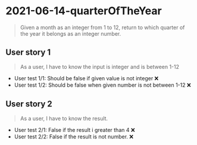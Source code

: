 # 2021-06-14-quarterOfTheYear

> Given a month as an integer from 1 to 12, return to which quarter of the year it belongs as an integer number.

## User story 1

> As a user, I have to know the input is integer and is between 1-12

- User test 1/1: Should be false if given value is not integer ❌
- User test 1/2: Should be false when given number is not between 1-12 ❌

## User story 2

> As a user, I have to know the result.

- User test 2/1: False if the result i greater than 4 ❌
- User test 2/2: False if the result is not number. ❌
